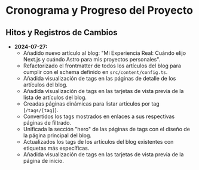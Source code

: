 # Cronograma y Progreso del Proyecto

## Hitos y Registros de Cambios

- **2024-07-27:**
  - Añadido nuevo artículo al blog: "Mi Experiencia Real: Cuándo elijo Next.js y cuándo Astro para mis proyectos personales".
  - Refactorizado el frontmatter de todos los artículos del blog para cumplir con el schema definido en `src/content/config.ts`.
  - Añadida visualización de tags en las páginas de detalle de los artículos del blog.
  - Añadida visualización de tags en las tarjetas de vista previa de la lista de artículos del blog.
  - Creadas páginas dinámicas para listar artículos por tag (`/tags/[tag]`).
  - Convertidos los tags mostrados en enlaces a sus respectivas páginas de filtrado.
  - Unificada la sección "hero" de las páginas de tags con el diseño de la página principal del blog.
  - Actualizados los tags de los artículos del blog existentes con etiquetas más específicas.
  - Añadida visualización de tags en las tarjetas de vista previa de la página de inicio.
